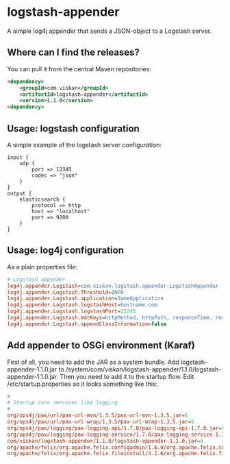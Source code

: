 logstash-appender
=================

A simple log4j appender that sends a JSON-object to a Logstash server.


Where can I find the releases?
-----------------------------
You can pull it from the central Maven repositories:

```xml
<dependency>
	<groupId>com.viskan</groupId>
	<artifactId>logstash-appender</artifactId>
	<version>1.1.0</version>
<dependency>
```


Usage: logstash configuration
-----------------------------
A simple example of the logstash server configuration:

	input {
		udp {
			port => 12345
			codec => "json"
		}
	}
	output {
		elasticsearch {
			protocol => http
			host => "localhost"
			port => 9200
		}
	}
	

Usage: log4j configuration
--------------------------
As a plain properties file:
```ini
# Logstash appender
log4j.appender.Logstash=com.viskan.logstash.appender.LogstashAppender
log4j.appender.Logstash.Threshold=INFO
log4j.appender.Logstash.application=SomeApplication
log4j.appender.Logstash.logstashHost=hostname.com
log4j.appender.Logstash.logstashPort=12345
log4j.appender.Logstash.mdcKeys=httpMethod, httpPath, responseTime, responseCode
log4j.appender.Logstash.appendClassInformation=false
```


Add appender to OSGi environment (Karaf)
----------------------------------------

First of all, you need to add the JAR as a system bundle. Add logstash-appender-1.1.0.jar to /system/com/viskan/logstash-appender/1.1.0/logstash-appender-1.1.0.jar.
Then you need to add it to the startup flow. Edit /etc/startup.properties so it looks something like this:

```ini
#
# Startup core services like logging
#
org/ops4j/pax/url/pax-url-mvn/1.3.5/pax-url-mvn-1.3.5.jar=5
org/ops4j/pax/url/pax-url-wrap/1.3.5/pax-url-wrap-1.3.5.jar=5
org/ops4j/pax/logging/pax-logging-api/1.7.0/pax-logging-api-1.7.0.jar=8
org/ops4j/pax/logging/pax-logging-service/1.7.0/pax-logging-service-1.7.0.jar=8
com/viskan/logstash-appender/1.1.0/logstash-appender-1.1.0.jar=8
org/apache/felix/org.apache.felix.configadmin/1.6.0/org.apache.felix.configadmin-1.6.0.jar=10
org/apache/felix/org.apache.felix.fileinstall/3.2.6/org.apache.felix.fileinstall-3.2.6.jar=11
```
